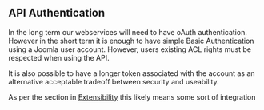 ## API Authentication

In the long term our webservices will need to have oAuth authentication. However
in the short term it is enough to have simple Basic Authentication using a Joomla
user account. However, users existing ACL rights must be respected when using the
API.

It is also possible to have a longer token associated with the account as an alternative
acceptable tradeoff between security and useability.

As per the section in [Extensibility](specification/chapters/extensibility.md) this
likely means some sort of integration
